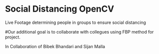 # Social Distancing OpenCV
Live Footage determining people in groups to ensure social distancing

#Our additional goal is to collaborate with collegues using FBP method for project.

In Collaboration of Bibek Bhandari and Sijan Malla